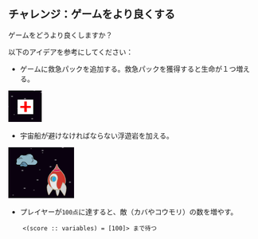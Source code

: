 ## チャレンジ：ゲームをより良くする

ゲームをどうより良くしますか？

以下のアイデアを参考にしてください：

+ ゲームに救急パックを追加する。救急パックを獲得すると生命が１つ増える。

![スクリーンショット](images/invaders-aid.png)

+ 宇宙船が避けなければならない浮遊岩を加える。

![スクリーンショット](images/invaders-rocks.png)

+ プレイヤーが`100点`に達すると、敵（カバやコウモリ）の数を増やす。

```blocks3
    <(score :: variables) = [100]> まで待つ
```